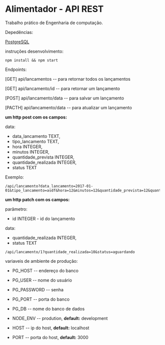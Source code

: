 Alimentador - API REST
=====
Trabalho prático de Engenharia de computação.



Depedências:

[PostgreSQL](https://www.postgresql.org/)

instruções desenvolvimento:

```
npm install && npm start
```

Endpoints:

[GET] api/lancamentos -- para retornar todos os lançamentos

[GET] api/lancamento/id -- para retornar um lançamento

[POST] api/lancamento/data -- para salvar um lançamento

[PACTH] api/lancamento/data -- para atualizar um lançamento

**um http post com os campos:**

  data: 
   - data_lancamento TEXT,
   - tipo_lancamento TEXT,
   - hora INTEGER,
   - minutos INTEGER,
   - quantidade_prevista INTEGER,
   - quantidade_realizada INTEGER,
   - status TEXT

Exemplo:
```
/api/lancamento?data_lancamento=2017-01-01&tipo_lancamento=asdf&hora=12&minutos=12&quantidade_prevista=12&quantidade_realizada=12&status=feito 
```

**um http patch com os campos:**

parâmetro:
  - id INTEGER - id do lançamento

data:
  - quantidade_realizada INTEGER,
  - status TEXT 

```
/api/lancamento/1?quantidade_realizada=10&status=aguardando
```


variaveis de ambiente de produção:

  - PG_HOST -- endereço do banco 
  - PG_USER -- nome do usuário
  - PG_PASSWORD -- senha
  - PG_PORT -- porta do banco
  - PG_DB -- nome do banco de dados

  - NODE_ENV -- prodution, **default:** development
  - HOST -- ip do host, **default:**  localhost
  - PORT  -- porta do host, **default:** 3000